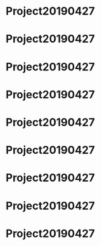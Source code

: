 # Project20190427
# Project20190427
# Project20190427
# Project20190427
# Project20190427
# Project20190427
# Project20190427
# Project20190427
# Project20190427

